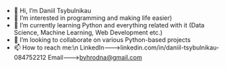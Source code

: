 - 👋 Hi, I’m Daniil Tsybulnikau
- 👀 I’m interested in programming and making life easier)
- 🌱 I’m currently learning Python and everything related with it (Data Science, Machine Learning, Web Development etc.)
- 💞️ I’m looking to collaborate on various Python-based projects
- 📫 How to reach me:\n
LinkedIn--->linkedin.com/in/daniil-tsybulnikau-084752212
Email--->byhrodna@gmail.com


<!---
dan-tsybulnikau/dan-tsybulnikau is a ✨ special ✨ repository because its `README.md` (this file) appears on your GitHub profile.
You can click the Preview link to take a look at your changes.
--->
